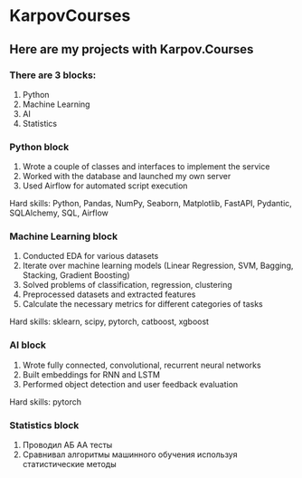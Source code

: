 # KarpovCourses
## Here are my projects with Karpov.Courses

### There are 3 blocks:
1. Python
2. Machine Learning
3. AI
4. Statistics

### Python block
1. Wrote a couple of classes and interfaces to implement the service
2. Worked with the database and launched my own server
3. Used Airflow for automated script execution

Hard skills: Python, Pandas, NumPy, Seaborn, Matplotlib, FastAPI, Pydantic, SQLAlchemy, SQL, Airflow

### Machine Learning block
1. Conducted EDA for various datasets
2. Iterate over machine learning models (Linear Regression, SVM, Bagging, Stacking, Gradient Boosting)
3. Solved problems of classification, regression, clustering
4. Preprocessed datasets and extracted features
5. Calculate the necessary metrics for different categories of tasks

Hard skills: sklearn, scipy, pytorch, catboost, xgboost

### AI block
1. Wrote fully connected, convolutional, recurrent neural networks
2. Built embeddings for RNN and LSTM
3. Performed object detection and user feedback evaluation

Hard skills: pytorch

### Statistics block
1. Проводил АБ АА тесты
2. Сравнивал алгоритмы машинного обучения используя статистические методы
